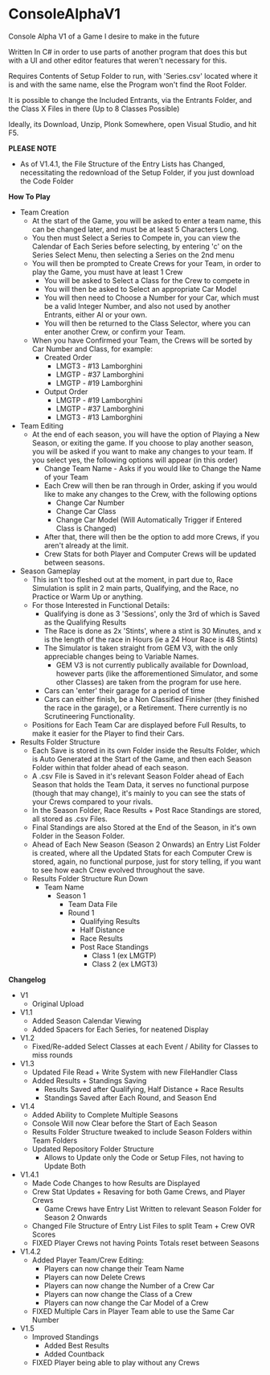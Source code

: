 # ConsoleAlphaV1
Console Alpha V1 of a Game I desire to make in the future

Written In C# in order to use parts of another program that does this but with a UI and other editor features that weren't necessary for this.

Requires Contents of Setup Folder to run, with 'Series.csv' located where it is and with the same name, else the Program won't find the Root Folder.

It is possible to change the Included Entrants, via the Entrants Folder, and the Class X Files in there (Up to 8 Classes Possible)

Ideally, its Download, Unzip, Plonk Somewhere, open Visual Studio, and hit F5.

**PLEASE NOTE**
* As of V1.4.1, the File Structure of the Entry Lists has Changed, necessitating the redownload of the Setup Folder, if you just download the Code Folder


**How To Play**
* Team Creation
  - At the start of the Game, you will be asked to enter a team name, this can be changed later, and must be at least 5 Characters Long.
  - You then must Select a Series to Compete in, you can view the Calendar of Each Series before selecting, by entering 'c' on the Series Select Menu, then selecting a Series on the 2nd menu
  - You will then be prompted to Create Crews for your Team, in order to play the Game, you must have at least 1 Crew
    - You will be asked to Select a Class for the Crew to compete in
    - You will then be asked to Select an appropriate Car Model
    - You will then need to Choose a Number for your Car, which must be a valid Integer Number, and also not used by another Entrants, either AI or your own.
    - You will then be returned to the Class Selector, where you can enter another Crew, or confirm your Team.
  - When you have Confirmed your Team, the Crews will be sorted by Car Number and Class, for example:
    - Created Order
      - LMGT3 - #13 Lamborghini
      - LMGTP - #37 Lamborghini
      - LMGTP - #19 Lamborghini
    - Output Order
      - LMGTP - #19 Lamborghini
      - LMGTP - #37 Lamborghini
      - LMGT3 - #13 Lamborghini
* Team Editing
  - At the end of each season, you will have the option of Playing a New Season, or exiting the game. If you choose to play another season, you will be asked if you want to make any changes to your team. If you select yes, the following options will appear (in this order)
    - Change Team Name - Asks if you would like to Change the Name of your Team
    - Each Crew will then be ran through in Order, asking if you would like to make any changes to the Crew, with the following options
      - Change Car Number
      - Change Car Class
      - Change Car Model (Will Automatically Trigger if Entered Class is Changed)
    - After that, there will then be the option to add more Crews, if you aren't already at the limit.
    - Crew Stats for both Player and Computer Crews will be updated between seasons.
* Season Gameplay
  - This isn't too fleshed out at the moment, in part due to, Race Simulation is split in 2 main parts, Qualifying, and the Race, no Practice or Warm Up or anything.
  - For those Interested in Functional Details:
    - Qualifying is done as 3 'Sessions', only the 3rd of which is Saved as the Qualifying Results
    - The Race is done as 2x 'Stints', where a stint is 30 Minutes, and x is the length of the race in Hours (ie a 24 Hour Race is 48 Stints)
    - The Simulator is taken straight from GEM V3, with the only appreciable changes being to Variable Names.
      - GEM V3 is not currently publically available for Download, however parts (like the afforementioned Simulator, and some other Classes) are taken from the program for use here.
    - Cars can 'enter' their garage for a period of time
    - Cars can either finish, be a Non Classified Finisher (they finished the race in the garage), or a Retirement. There currently is no Scrutineering Functionality.
  - Positions for Each Team Car are displayed before Full Results, to make it easier for the Player to find their Cars.
* Results Folder Structure
  - Each Save is stored in its own Folder inside the Results Folder, which is Auto Generated at the Start of the Game, and then each Season Folder within that folder ahead of each season.
  - A .csv File is Saved in it's relevant Season Folder ahead of Each Season that holds the Team Data, it serves no functional purpose (though that may change), it's mainly to you can see the stats of your Crews compared to your rivals.
  - In the Season Folder, Race Results + Post Race Standings are stored, all stored as .csv Files.
  - Final Standings are also Stored at the End of the Season, in it's own Folder in the Season Folder.
  - Ahead of Each New Season (Season 2 Onwards) an Entry List Folder is created, where all the Updated Stats for each Computer Crew is stored, again, no functional purpose, just for story telling, if you want to see how each Crew evolved throughout the save.
  - Results Folder Structure Run Down
    - Team Name
      - Season 1
        - Team Data File
        - Round 1
          - Qualifying Results
          - Half Distance
          - Race Results
          - Post Race Standings
            - Class 1 (ex LMGTP)
            - Class 2 (ex LMGT3)

**Changelog**
* V1
  - Original Upload
* V1.1
  - Added Season Calendar Viewing
  - Added Spacers for Each Series, for neatened Display
* V1.2
  - Fixed/Re-added Select Classes at each Event / Ability for Classes to miss rounds
* V1.3
  - Updated File Read + Write System with new FileHandler Class
  - Added Results + Standings Saving
    - Results Saved after Qualifying, Half Distance + Race Results
    - Standings Saved after Each Round, and Season End
* V1.4
  - Added Ability to Complete Multiple Seasons
  - Console Will now Clear before the Start of Each Season
  - Results Folder Structure tweaked to include Season Folders within Team Folders
  - Updated Repository Folder Structure
    - Allows to Update only the Code or Setup Files, not having to Update Both
* V1.4.1
  - Made Code Changes to how Results are Displayed
  - Crew Stat Updates + Resaving for both Game Crews, and Player Crews
    - Game Crews have Entry List Written to relevant Season Folder for Season 2 Onwards
  - Changed File Structure of Entry List Files to split Team + Crew OVR Scores
  - FIXED Player Crews not having Points Totals reset between Seasons
* V1.4.2
  - Added Player Team/Crew Editing:
    - Players can now change their Team Name
    - Players can now Delete Crews
    - Players can now change the Number of a Crew Car 
    - Players can now change the Class of a Crew
    - Players can now change the Car Model of a Crew
  - FIXED Multiple Cars in Player Team able to use the Same Car Number
* V1.5
  - Improved Standings
    - Added Best Results
    - Added Countback
  - FIXED Player being able to play without any Crews
